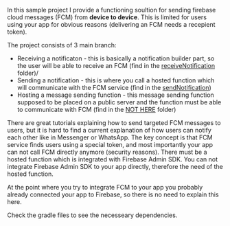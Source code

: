 In this sample project I provide a functioning soultion for sending firebase cloud messages (FCM) from <b>device to device</b>. This is limited for users using your app for obvious reasons (delivering an FCM needs a recepient token).

The project consists of 3 main branch:
<ul>
<li>Receiving a notificaton - this is basically a notification builder part, so the user will be able to receive an FCM (find in the <a href="app/src/main/java/com/foldrajzappok/fcminjetpackcompose/assistance/receiveNotification">receiveNotification</a> folder)/</li>
  <li>Sending a notification - this is where you call a hosted function which will communicate with the FCM service (find in the <a href="app/src/main/java/com/foldrajzappok/fcminjetpackcompose/assistance/sendNotification">sendNotification</a>)</li>
  <li>Hosting a message sending function - this message sending function supposed to be placed on a public server and the function must be able to communicate with FCM (find in the <a href="app/src/main/java/com/foldrajzappok/fcminjetpackcompose/NOT_HERE">NOT HERE</a> folder)</li>
</ul>

There are great tutorials explaining how to send targeted FCM messages to users, but it is hard to find a current explanation of how users can notify each other like in Messenger or WhatsApp. The key concept is that FCM service finds users using a special token, and most importantly your app can not call FCM directly anymore (security reasons). There must be a hosted function which is integrated with Firebase Admin SDK. You can not integrate Firebase Admin SDK to your app directly, therefore the need of the hosted function.

At the point where you try to integrate FCM to your app you probably already connected your app to Firebase, so there is no need to explain this here.

Check the gradle files to see the necesseary dependencies.


